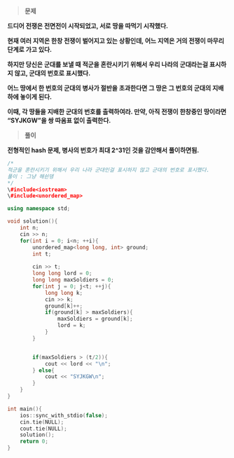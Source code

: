 > **문제**

**드디어 전쟁은 전면전이 시작되었고, 서로 땅을 따먹기 시작했다.**

**현재 여러 지역은 한창 전쟁이 벌어지고 있는 상황인데, 어느 지역은 거의 전쟁이 마무리 단계로 가고 있다.**

**하지만 당신은 군대를 보낼 때 적군을 혼란시키기 위해서 우리 나라의 군대라는걸 표시하지 않고, 군대의 번호로 표시했다.**

**어느 땅에서 한 번호의 군대의 병사가 절반을 초과한다면 그 땅은 그 번호의 군대의 지배하에 놓이게 된다.**

**이때, 각 땅들을 지배한 군대의 번호를 출력하여라. 만약, 아직 전쟁이 한창중인 땅이라면 “SYJKGW”을 쌍 따옴표 없이 출력한다.**

  

> **풀이**

**전형적인 hash 문제, 병사의 번호가 최대 2^31인 것을 감안해서 풀이하면됨.**

```C++
/*
적군을 혼란시키기 위해서 우리 나라 군대인걸 표시하지 않고 군대의 번호로 표시했다.
풀이 : 그냥 해쉰뎅
*/
\#include<iostream>
\#include<unordered_map>

using namespace std;

void solution(){
    int n;
    cin >> n;
    for(int i = 0; i<n; ++i){
        unordered_map<long long, int> ground;
        int t;
        
        cin >> t;
        long long lord = 0;
        long long maxSoldiers = 0;
        for(int j = 0; j<t; ++j){
            long long k;
            cin >> k;
            ground[k]++;
            if(ground[k] > maxSoldiers){
                maxSoldiers = ground[k];
                lord = k;
            }
        }


        if(maxSoldiers > (t/2)){
            cout << lord << "\n";
        } else{
            cout << "SYJKGW\n";
        }
    }
}

int main(){
    ios::sync_with_stdio(false);
    cin.tie(NULL);
    cout.tie(NULL);
    solution();
    return 0;
}
```